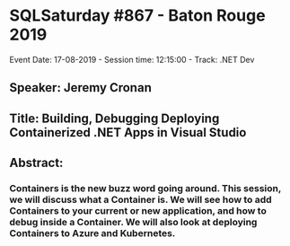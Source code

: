 # SQLSaturday #867 - Baton Rouge 2019
Event Date: 17-08-2019 - Session time: 12:15:00 - Track: .NET Dev
## Speaker: Jeremy Cronan
## Title: Building, Debugging  Deploying Containerized .NET Apps in Visual Studio
## Abstract:
### Containers is the new buzz word going around. This session, we will discuss what a Container is. We will see how to add Containers to your current or new application, and how to debug inside a Container. We will also look at deploying Containers to Azure and Kubernetes.
